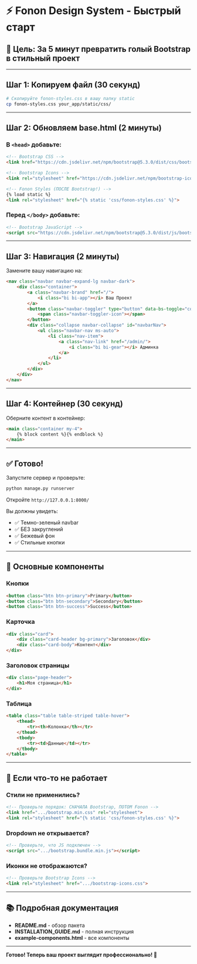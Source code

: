 # ⚡ Fonon Design System - Быстрый старт

## 🎯 Цель: За 5 минут превратить голый Bootstrap в стильный проект

---

## Шаг 1: Копируем файл (30 секунд)

```bash
# Скопируйте fonon-styles.css в вашу папку static
cp fonon-styles.css your_app/static/css/
```

---

## Шаг 2: Обновляем base.html (2 минуты)

### В `<head>` добавьте:

```html
<!-- Bootstrap CSS -->
<link href="https://cdn.jsdelivr.net/npm/bootstrap@5.3.0/dist/css/bootstrap.min.css" rel="stylesheet">

<!-- Bootstrap Icons -->
<link rel="stylesheet" href="https://cdn.jsdelivr.net/npm/bootstrap-icons@1.11.0/font/bootstrap-icons.css">

<!-- Fonon Styles (ПОСЛЕ Bootstrap!) -->
{% load static %}
<link rel="stylesheet" href="{% static 'css/fonon-styles.css' %}">
```

### Перед `</body>` добавьте:

```html
<!-- Bootstrap JavaScript -->
<script src="https://cdn.jsdelivr.net/npm/bootstrap@5.3.0/dist/js/bootstrap.bundle.min.js"></script>
```

---

## Шаг 3: Навигация (2 минуты)

Замените вашу навигацию на:

```html
<nav class="navbar navbar-expand-lg navbar-dark">
    <div class="container">
        <a class="navbar-brand" href="/">
            <i class="bi bi-app"></i> Ваш Проект
        </a>
        <button class="navbar-toggler" type="button" data-bs-toggle="collapse" data-bs-target="#navbarNav">
            <span class="navbar-toggler-icon"></span>
        </button>
        <div class="collapse navbar-collapse" id="navbarNav">
            <ul class="navbar-nav ms-auto">
                <li class="nav-item">
                    <a class="nav-link" href="/admin/">
                        <i class="bi bi-gear"></i> Админка
                    </a>
                </li>
            </ul>
        </div>
    </div>
</nav>
```

---

## Шаг 4: Контейнер (30 секунд)

Оберните контент в контейнер:

```html
<main class="container my-4">
    {% block content %}{% endblock %}
</main>
```

---

## ✅ Готово!

Запустите сервер и проверьте:

```bash
python manage.py runserver
```

Откройте `http://127.0.0.1:8000/`

Вы должны увидеть:
- ✅ Темно-зеленый navbar
- ✅ БЕЗ закруглений
- ✅ Бежевый фон
- ✅ Стильные кнопки

---

## 🎨 Основные компоненты

### Кнопки

```html
<button class="btn btn-primary">Primary</button>
<button class="btn btn-secondary">Secondary</button>
<button class="btn btn-success">Success</button>
```

### Карточка

```html
<div class="card">
    <div class="card-header bg-primary">Заголовок</div>
    <div class="card-body">Контент</div>
</div>
```

### Заголовок страницы

```html
<div class="page-header">
    <h1>Моя страница</h1>
</div>
```

### Таблица

```html
<table class="table table-striped table-hover">
    <thead>
        <tr><th>Колонка</th></tr>
    </thead>
    <tbody>
        <tr><td>Данные</td></tr>
    </tbody>
</table>
```

---

## 🔧 Если что-то не работает

### Стили не применились?

```html
<!-- Проверьте порядок: СНАЧАЛА Bootstrap, ПОТОМ Fonon -->
<link href=".../bootstrap.min.css" rel="stylesheet">
<link rel="stylesheet" href="{% static 'css/fonon-styles.css' %}">
```

### Dropdown не открывается?

```html
<!-- Проверьте, что JS подключен -->
<script src=".../bootstrap.bundle.min.js"></script>
```

### Иконки не отображаются?

```html
<!-- Проверьте Bootstrap Icons -->
<link rel="stylesheet" href=".../bootstrap-icons.css">
```

---

## 📚 Подробная документация

- **README.md** - обзор пакета
- **INSTALLATION_GUIDE.md** - полная инструкция
- **example-components.html** - все компоненты

---

**Готово! Теперь ваш проект выглядит профессионально! 🚀**
